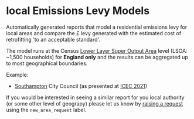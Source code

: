 # local Emissions Levy Models

Automatically generated reports that model a residential emissions levy for local areas and compare the £ levy generated with the estimated cost of retrofitting 'to an acceptable standard'.

The model runs at the Census [Lower Layer Super Output Area](https://www.ons.gov.uk/methodology/geography/ukgeographies/censusgeography#super-output-area-soa) level (LSOA: ~1,500 households) for **England only** and the results can be aggregated up to most geographical boundaries.

Example:

 * [Southampton](simulating_local_emissions_levy_template_Southampton.html) City Council (as presented at [ICEC 2021](https://eprints.soton.ac.uk/451507/))
 
 If you would be interested in seeing a similar report for you local authority (or some other level of geograpy) please let us know by [raising a request](https://github.com/dataknut/localCarbonTaxModels/labels/new_area_request) using the `new_area_request` label.